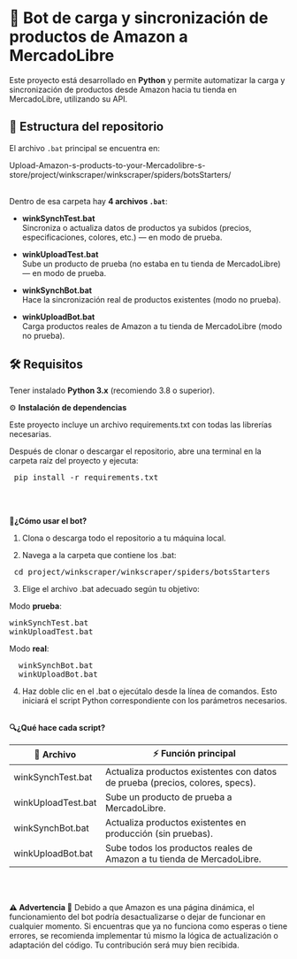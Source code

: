 # 🚀  Bot de carga y sincronización de productos de Amazon a MercadoLibre

Este proyecto está desarrollado en **Python** y permite automatizar la carga y sincronización de productos desde Amazon hacia tu tienda en MercadoLibre, utilizando su API.

## 📂  Estructura del repositorio

El archivo `.bat` principal se encuentra en:

Upload-Amazon-s-products-to-your-Mercadolibre-s-store/project/winkscraper/winkscraper/spiders/botsStarters/ <br><br>


Dentro de esa carpeta hay **4 archivos `.bat`**:

- **winkSynchTest.bat**  
  Sincroniza o actualiza datos de productos ya subidos (precios, especificaciones, colores, etc.) — en modo de prueba.

- **winkUploadTest.bat**  
  Sube un producto de prueba (no estaba en tu tienda de MercadoLibre) — en modo de prueba.

- **winkSynchBot.bat**  
  Hace la sincronización real de productos existentes (modo no prueba).

- **winkUploadBot.bat**  
  Carga productos reales de Amazon a tu tienda de MercadoLibre (modo no prueba).

## 🛠️ Requisitos

Tener instalado **Python 3.x** (recomiendo 3.8 o superior).

⚙️ **Instalación de dependencias**

Este proyecto incluye un archivo requirements.txt con todas las librerías necesarias.

Después de clonar o descargar el repositorio, abre una terminal en la carpeta raíz del proyecto y ejecuta:

<pre> pip install -r requirements.txt </pre> <br><br>

**🏃¿Cómo usar el bot?**

1. Clona o descarga todo el repositorio a tu máquina local.

2. Navega a la carpeta que contiene los .bat:

<pre> cd project/winkscraper/winkscraper/spiders/botsStarters </pre>

3. Elige el archivo .bat adecuado según tu objetivo:

Modo **prueba**:
<pre>
winkSynchTest.bat
winkUploadTest.bat </pre>

Modo **real**:

<pre>
  winkSynchBot.bat
  winkUploadBot.bat
</pre>

4. Haz doble clic en el .bat o ejecútalo desde la línea de comandos. Esto iniciará el script Python correspondiente con los parámetros necesarios. <br><br>

**🔍¿Qué hace cada script?**

| 📝 Archivo | ⚡ Función principal |
|------------|------------|
| winkSynchTest.bat | Actualiza productos existentes con datos de prueba (precios, colores, specs). |
| winkUploadTest.bat | Sube un producto de prueba a MercadoLibre. |
| winkSynchBot.bat | Actualiza productos existentes en producción (sin pruebas). |
| winkUploadBot.bat | Sube todos los productos reales de Amazon a tu tienda de MercadoLibre. |

<br><br>

**:warning: Advertencia 🚨**
Debido a que Amazon es una página dinámica, el funcionamiento del bot podría desactualizarse o dejar de funcionar en cualquier momento. Si encuentras que ya no funciona como esperas o tiene errores, se recomienda implementar tú mismo la lógica de actualización o adaptación del código. Tu contribución será muy bien recibida.

